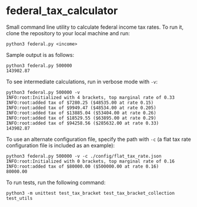 # federal_tax_calculator

Small command line utility to calculate federal income tax rates. To run it, clone the repository to your local machine and run:

```
python3 federal.py <income> 
```

Sample output is as follows:

```
python3 federal.py 500000
143902.87
```

To see intermediate calculations, run in verbose mode with `-v`:

```
python3 federal.py 500000 -v
INFO:root:Initialized with 4 brackets, top marginal rate of 0.33
INFO:root:added tax of $7280.25 ($48535.00 at rate 0.15)
INFO:root:added tax of $9949.47 ($48534.00 at rate 0.205)
INFO:root:added tax of $13885.04 ($53404.00 at rate 0.26)
INFO:root:added tax of $18529.55 ($63895.00 at rate 0.29)
INFO:root:added tax of $94258.56 ($285632.00 at rate 0.33)
143902.87
```

To use an alternate configuration file, specify the path with `-c` (a flat tax rate configuration file is included as an example):
```
python3 federal.py 500000 -v -c ./config/flat_tax_rate.json
INFO:root:Initialized with 0 brackets, top marginal rate of 0.16
INFO:root:added tax of $80000.00 ($500000.00 at rate 0.16)
80000.00
```

To run tests, run the following command:
```
python3 -m unittest test_tax_bracket test_tax_bracket_collection test_utils
```
